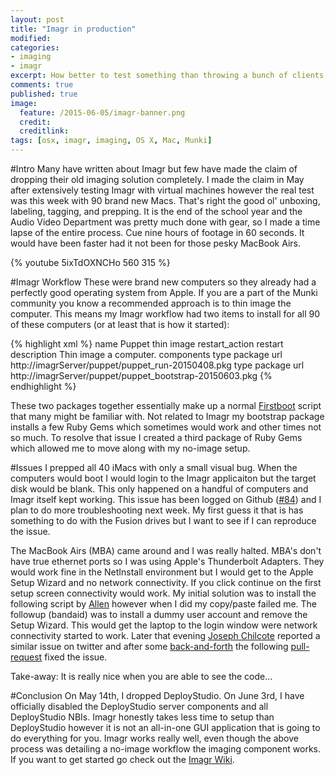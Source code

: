 ```yaml
---
layout: post
title: "Imagr in production"
modified:
categories: 
- imaging
- imagr
excerpt: How better to test something than throwing a bunch of clients at it?
comments: true
published: true
image:
  feature: /2015-06-05/imagr-banner.png
  credit:
  creditlink:
tags: [osx, imagr, imaging, OS X, Mac, Munki]	
---
```


#Intro
Many have written about Imagr but few have made the claim of dropping their old imaging solution completely. I made the claim in May after extensively testing Imagr with virtual machines however the real test was this week with 90 brand new Macs. That's right the good ol' unboxing, labeling, tagging, and prepping. It is the end of the school year and the Audio Video Department was pretty much done with gear, so I made a time lapse of the entire process. Cue nine hours of footage in 60 seconds. It would have been faster had it not been for those pesky MacBook Airs.

{% youtube 5ixTdOXNCHo 560 315 %} <br>

#Imagr Workflow
These were brand new computers so they already had a perfectly good operating system from Apple. If you are a part of the Munki community you know a recommended approach is to thin image the computer. This means my Imagr workflow had two items to install for all 90 of these computers (or at least that is how it started):

{% highlight xml %}
<dict>
  <key>name</key>
  <string>Puppet thin image</string>
  <key>restart_action</key>
  <string>restart</string>
  <key>description</key>
  <string>Thin image a computer.</string>
  <key>components</key>
  <array>
    <dict>
        <key>type</key>
        <string>package</string>
        <key>url</key>
        <string>http://imagrServer/puppet/puppet_run-20150408.pkg</string>
    </dict>
    <dict>
        <key>type</key>
        <string>package</string>
        <key>url</key>
        <string>http://imagrServer/puppet/puppet_bootstrap-20150603.pkg</string>
    </dict>
  </array>
</dict>
{% endhighlight %}

These two packages together essentially make up a normal [Firstboot](https://github.com/rtrouton/rtrouton_scripts/tree/master/rtrouton_scripts/first_boot) script that many might be familiar with. Not related to Imagr my bootstrap package installs a few Ruby Gems which sometimes would work and other times not so much. To resolve that issue I created a third package of Ruby Gems which allowed me to move along with my no-image setup.

#Issues
I prepped all 40 iMacs with only a small visual bug. When the computers would boot I would login to the Imagr applicaiton but the target disk would be blank. This only happened on a handful of computers and Imagr itself kept working. This issue has been logged on Github ([#84](https://github.com/grahamgilbert/imagr/issues/84)) and I plan to do more troubleshooting next week. My first guess it that is has something to do with the Fusion drives but I want to see if I can reproduce the issue.

The MacBook Airs (MBA) came around and I was really halted. MBA's don't have true ethernet ports so I was using Apple's Thunderbolt Adapters. They would work fine in the NetInstall environment but I would get to the Apple Setup Wizard and no network connectivity. If you click continue on the first setup screen connectivity would work. My initial solution was to install the following script by [Allen](https://github.com/golbiga/Scripts/blob/master/enable_external_network_adapter/enable_external_network_adapter.sh) however when I did my copy/paste failed me. The followup (bandaid) was to install a dummy user account and remove the Setup Wizard. This would get the laptop to the login window were network connectivity started to work. Later that evening [Joseph Chilcote](https://twitter.com/chilcote) reported a similar issue on twitter and after some [back-and-forth](https://twitter.com/chilcote/status/606233511968808960) the following [pull-request](https://github.com/grahamgilbert/imagr/pull/86) fixed the issue.

Take-away: It is really nice when you are able to see the code...

#Conclusion
On May 14th, I dropped DeployStudio. On June 3rd, I have officially disabled the DeployStudio server components and all DeployStudio NBIs. Imagr honestly takes less time to setup than DeployStudio however it is not an all-in-one GUI application that is going to do everything for you. Imagr works really well, even though the above process was detailing a no-image workflow the imaging component works. If you want to get started go check out the [Imagr Wiki](https://github.com/grahamgilbert/imagr/wiki/Getting-Started).
